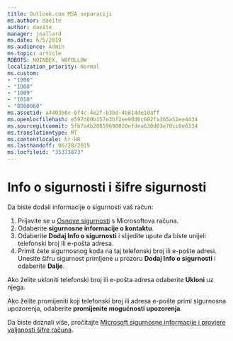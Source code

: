 ```yaml
---
title: Outlook.com MSA separaciji
ms.author: daeite
author: daeite
manager: joallard
ms.date: 6/5/2019
ms.audience: Admin
ms.topic: article
ROBOTS: NOINDEX, NOFOLLOW
localization_priority: Normal
ms.custom:
- "1006"
- "1008"
- "1009"
- "1010"
- "8000060"
ms.assetid: a4403b0c-6f4c-4e2f-b3bd-4e814de10aff
ms.openlocfilehash: e597d00b157e3bf2ee90d6c602fa365a52ee4434
ms.sourcegitcommit: 5fb7a4b28859690020efdea630d03e70cc0e6334
ms.translationtype: MT
ms.contentlocale: hr-HR
ms.lasthandoff: 06/28/2019
ms.locfileid: "35373873"
---
```

# <a name="security-info-and-security-codes"></a>Info o sigurnosti i šifre sigurnosti

Da biste dodali informacije o sigurnosti vaš račun:

1. Prijavite se u [Osnove sigurnosti](https://account.microsoft.com/security) s Microsoftova računa.
1. Odaberite **sigurnosne informacije o kontaktu**.
1. Odaberite **Dodaj Info o sigurnosti** i slijedite upute da biste unijeli telefonski broj ili e-pošta adresa.
1. Primit ćete sigurnosnog koda na taj telefonski broj ili e-pošte adresi. Unesite šifru sigurnost primljene u prozoru **Dodaj Info o sigurnosti** i odaberite **Dalje**.

Ako želite ukloniti telefonski broj ili e-pošta adresa odaberite **Ukloni** uz njega.

Ako želite promijeniti koji telefonski broj ili adresa e-pošte primi sigurnosna upozorenja, odaberite **promijenite mogućnosti upozorenja**.

Da biste doznali više, pročitajte [Microsoft sigurnosne informacije i provjere valjanosti šifre računa](https://support.microsoft.com/help/12428/).